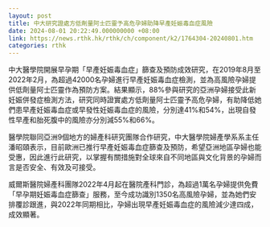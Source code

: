 ```yaml
---
layout: post
title: 中大研究證處方低劑量阿士匹靈予高危孕婦助降早產妊娠毒血症風險
date: 2024-08-01 20:22:49.000000000 +08:00
link: https://news.rthk.hk/rthk/ch/component/k2/1764304-20240801.htm
categories: rthk
---
```


中大醫學院開展早孕期「早產妊娠毒血症」篩查及預防成效研究，在2019年8月至2022年2月，為超過42000名孕婦進行早產妊娠毒血症檢測，並為高風險孕婦提供低劑量阿士匹靈作為預防方案。結果顯示，88%參與研究的亞洲孕婦接受此新妊娠併發症檢測方法，研究同時證實處方低劑量阿士匹靈予高危孕婦，有助降低她們患早產妊娠毒血症或早發性妊娠毒血症的風險，分別達41%和54%，出現自發性早產和胎死腹中的風險亦分別減55%和66%。

醫學院聯同亞洲9個地方的婦產科研究團隊合作研究，中大醫學院婦產學系系主任潘昭頤表示，目前歐洲已推行早產妊娠毒血症篩查及預防，希望亞洲地區孕婦也能受惠，因此進行此研究，以掌握有關措施對全球來自不同地區與文化背景的孕婦而言是否安全、有效及可接受。

威爾斯醫院婦產科團隊2022年4月起在醫院產科門診，為超過1萬名孕婦提供免費「早孕期妊娠毒血症篩查」服務，至今成功識別1350名高風險孕婦，並為她們安排覆診跟進，與2022年同期相比，孕婦出現早產妊娠毒血症的風險減少達四成，成效顯著。

